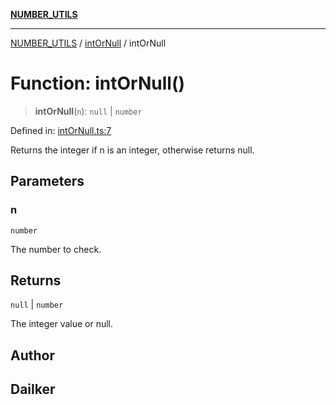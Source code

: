 [**NUMBER_UTILS**](../../README.md)

***

[NUMBER_UTILS](../../README.md) / [intOrNull](../README.md) / intOrNull

# Function: intOrNull()

> **intOrNull**(`n`): `null` \| `number`

Defined in: [intOrNull.ts:7](https://github.com/dailker/everyutil/blob/e265d7544f4e799da268d038a0a464c889a18367/src/number/intOrNull.ts#L7)

Returns the integer if n is an integer, otherwise returns null.

## Parameters

### n

`number`

The number to check.

## Returns

`null` \| `number`

The integer value or null.

## Author

## Dailker

